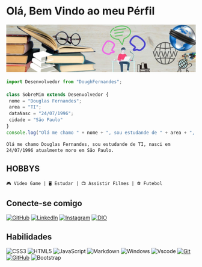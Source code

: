 # Olá, Bem Vindo ao meu Pérfil

![Perfil](/Imagem/topo.png)

 ```js
import Desenvolvedor from "DoughFernandes";

class SobreMim extends Desenvolvedor {
  nome = "Douglas Fernandes";
  area = "TI";
  dataNasc = "24/07/1996";
  cidade = "São Paulo"
}
console.log("Olá me chamo " + nome + ", sou estudande de " + area + ", nasci em " + dataNasc + " atualmente moro em " + cidade + "." )
```

```
Olá me chamo Douglas Fernandes, sou estudande de TI, nasci em 24/07/1996 atualmente moro em São Paulo.
```

## HOBBYS

```
🎮 Video Game | 🖥️ Estudar | 📺 Assistir Filmes | ⚽ Futebol
```

## Conecte-se comigo

[![GitHub](https://img.shields.io/badge/GitHub-000?style=for-the-badge&logo=GitHub)](https://github.com/DoughFernandes)
[![LinkedIn](https://img.shields.io/badge/LinkedIn-000?style=for-the-badge&logo=linkedin&logoColor=0E76A8)](https://www.linkedin.com/in/douglas-fernandes-616068287/)
[![Instagram](https://img.shields.io/badge/Instagram-000?style=for-the-badge&logo=instagram)](https://instagram.com/dooughsouza?utm_source=qr&igshid=OGIxMTE0OTdkZA==)
[![DIO](https://img.shields.io/badge/DIGITAL_INNOVATION_ONE-000?style=for-the-badge)](https://www.dio.me/users/dfdsf1996)

## **Habilidades**

![CSS3](https://img.shields.io/badge/CSS3-000?style=for-the-badge&logo=css3&logoColor=264CE4)
![HTML5](https://img.shields.io/badge/HTML5-000?style=for-the-badge&logo=html5)
![JavaScript](https://img.shields.io/badge/JavaScript-black?style=for-the-badge&logo=javascript&logoColor=yellow)
![Markdown](https://img.shields.io/badge/Markdown-000?style=for-the-badge&logo=markdown)
![Windows](https://img.shields.io/badge/Windows-000?style=for-the-badge&logo=windows&logoColor=2CA5E0)
![Vscode](https://img.shields.io/badge/Vscode-black?style=for-the-badge&logo=visual-studio-code&logoColor=007ACC)
[![Git](https://img.shields.io/badge/Git-000?style=for-the-badge&logo=git&logoColor=E94D5F)](https://git-scm.com/doc)
[![GitHub](https://img.shields.io/badge/GitHub-000?style=for-the-badge&logo=github&logoColor=30A3DC)](https://docs.github.com/)
 ![Bootstrap](https://img.shields.io/badge/bootstrap-000?style=for-the-badge&logo=bootstrap&logoColor=264CE4)
